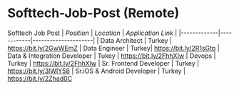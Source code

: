# Softtech-Job-Post (Remote)
Softtech Job Post
| _Position_  | _Location_ | _Application Link_ |
|-------------|------------|---------------------|
| Data Architect | Turkey | https://bit.ly/2GwWEmZ
| Data Engineer  | Turkey| https://bit.ly/2R1sGtp
| Data & Integration Developer | Tukey | https://bit.ly/2FhhXIw
| Devops | Turkey | https://bit.ly/2FhhXIw
| Sr. Frontend Developer | Turkey | https://bit.ly/3lWIY58
| Sr.iOS & Android Developer | Turkey | https://bit.ly/2Zhad0C
